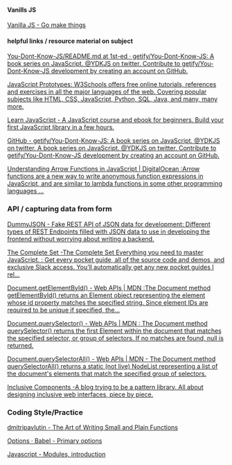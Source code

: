 


#### Vanills JS
[Vanilla JS - Go make things](https://vanillajsguides.com/)


#### helpful links / resource material on subject

[You-Dont-Know-JS/README.md at 1st-ed · getify/You-Dont-Know-JS: A book series on JavaScript. @YDKJS on twitter. Contribute to getify/You-Dont-Know-JS development by creating an account on GitHub.](https://github.com/getify/You-Dont-Know-JS/blob/1st-ed/README.md)

[JavaScript Prototypes: W3Schools offers free online tutorials, references and exercises in all the major languages of the web. Covering popular subjects like HTML, CSS, JavaScript, Python, SQL, Java, and many, many more.](https://www.w3schools.com/js/js_object_prototypes.asp)

[Learn JavaScript -  A JavaScript course and ebook for beginners. Build your first JavaScript library in a few hours.](https://learnvanillajs.com/)

[GitHub - getify/You-Dont-Know-JS: A book series on JavaScript. @YDKJS on twitter. A book series on JavaScript. @YDKJS on twitter. Contribute to getify/You-Dont-Know-JS development by creating an account on GitHub.](https://github.com/getify/You-Dont-Know-JS)

[Understanding Arrow Functions in JavaScript  | DigitalOcean :Arrow functions are a new way to write anonymous function expressions in JavaScript, and are similar to lambda functions in some other programming languages … ](https://www.digitalocean.com/community/tutorials/understanding-arrow-functions-in-javascript)


### API / capturing data from form

[DummyJSON - Fake REST API of JSON data for development: Different types of REST Endpoints filled with JSON data to use in developing the frontend without worrying about writing a backend.](https://dummyjson.com/)

[The Complete Set -The Complete Set Everything you need to master JavaScript. : Get every pocket guide, all of the source code and demos, and exclusive Slack access. You’ll automatically get any new pocket guides I rel...](https://vanillajsguides.com/complete-set/) 

[Document.getElementById() - Web APIs | MDN :The Document method getElementById() returns an Element object representing the element whose id property matches the specified string. Since element IDs are required to be unique if specified, the...](https://developer.mozilla.org/en-US/docs/Web/API/Document/getElementById)

[Document.querySelector() - Web APIs | MDN : The Document method querySelector() returns the first Element within the document that matches the specified selector, or group of selectors. If no matches are found, null is returned.](https://developer.mozilla.org/en-US/docs/Web/API/Document/querySelector)

[Document.querySelectorAll() - Web APIs | MDN - The Document method querySelectorAll() returns a static (not live) NodeList representing a list of the document's elements that match the specified group of selectors.](https://developer.mozilla.org/en-US/docs/Web/API/Document/querySelectorAll)

[Inclusive Components -A blog trying to be a pattern library. All about designing inclusive web interfaces, piece by piece.](https://inclusive-components.design/#components)


### Coding Style/Practice

[dmitripavlutin - The Art of Writing Small and Plain Functions](https://dmitripavlutin.com/the-art-of-writing-small-and-plain-functions/)


[Options · Babel - Primary options](https://babeljs.io/docs/options#targets)

[Javascript - Modules, introduction](https://javascript.info/modules-intro)

